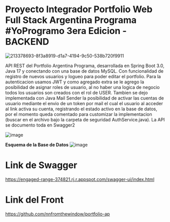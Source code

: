 # Proyecto Integrador Portfolio Web Full Stack Argentina Programa #YoProgramo 3era Edicion - BACKEND

![213378693-8f3a8919-d1a7-4194-9c50-538b720f9911](https://user-images.githubusercontent.com/97917996/213384834-3af0ca33-7ad1-432a-8248-12790043b025.png)


API REST del Portfolio Argentina Programa, desarrollada en Spring Boot 3.0, Java 17 y conectando con una base de datos MySQL. Con funcionalidad de registro de nuevos usuarios y logueo para poder editar el portfolio. Para la autenticacion usamos JWT y como agregado extra se le agrego la posibilidad de asignar roles de usuario, al no haber una logica de negocio todos los usuarios son creados con el rol de USER. Tambien se dejo implementada con Java Mail Sender la posibilidad de activar las cuentas de usuario mediante el envio de un token por mail el cual el usuario al acceder al link activa su cuenta, registrando el estado activo en la base de datos, por el momento queda comentado para customizar la implementacion (buscar en el archivo bajo la carpeta de seguridad AuthService.java). La API se documento toda en Swagger2

![image](https://user-images.githubusercontent.com/97917996/213387341-d817f115-dd68-4606-a9ae-412b1b1213e5.png)

**Esquema de la Base de Datos**
![image](https://user-images.githubusercontent.com/97917996/213388439-9eed85fd-7a44-460e-b59c-2ecf2083f32e.png)

# **Link de Swagger**
https://engaged-range-374821.rj.r.appspot.com/swagger-ui/index.html

# **Link del Front**
https://github.com/nnfromthewindow/portfolio-ap
